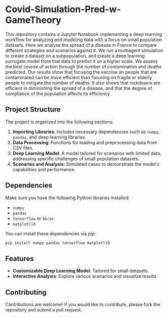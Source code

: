 # Covid-Simulation-Pred-w-GameTheory

This repository contains a Jupyter Notebook implementing a deep learning workflow for analyzing and modeling data with a focus on small population datasets.
Here we analyse the spread of a disease in France to compare different strategies and scenarios against it. We run a multiagent simulation to create a dataset on a subpopulation, and create a deep learning surrogate model from that data to predict it on a higher scale. We assess the best course of action through the number of contamination and deaths predicted. Our results show that focusing the vaccine on people that are contaminated can be more efficient than focusing on fragile or elderly people to mitigate the number of deaths. It also shows that lockdowns are efficient in diminishing the spread of a disease, and that the degree of compliance of the  population affects its efficiency

## Project Structure

The project is organized into the following sections:

1. **Importing Libraries**: Includes necessary dependencies such as `numpy`, `pandas`, and deep learning libraries.
2. **Data Processing**: Functions for loading and preprocessing data from CSV files.
3. **Deep Learning Model**: A model tailored for scenarios with limited data, addressing specific challenges of small population datasets.
4. **Scenarios and Analysis**: Simulated cases to demonstrate the model's capabilities and performance.

## Dependencies

Make sure you have the following Python libraries installed:

- `numpy`
- `pandas`
- `tensorflow` or `keras`
- `matplotlib`

You can install these dependencies via pip:

```bash
pip install numpy pandas tensorflow matplotlib
```


## Features

- **Customizable Deep Learning Model**: Tailored for small datasets.
- **Interactive Analysis**: Explore various scenarios and visualize results.

## Contributing

Contributions are welcome! If you would like to contribute, please fork the repository and submit a pull request.